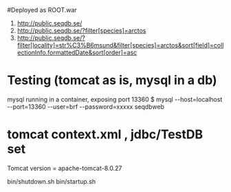 #Deployed as ROOT.war

1. http://public.seqdb.se/
2. http://public.seqdb.se/?filter[species]=arctos
3. http://public.seqdb.se/?filter[locality]=str%C3%B6msund&filter[species]=arctos&sort[field]=collectionInfo.formattedDate&sort[order]=asc


# Testing (tomcat as is, mysql in a db)


mysql running in a container, exposing  port 13360
$ mysql --host=localhost --port=13360 --user=brf --password=xxxxx seqdbweb


# tomcat context.xml , jdbc/TestDB set 
Tomcat version = apache-tomcat-8.0.27 

<Resource name="jdbc/TestDB" 
                auth="Container" type="javax.sql.DataSource"
                maxActive="100" maxIdle="30" maxWait="10000"
                validationQuery="SELECT 1"
                testOnBorrow="true"
                username="brf" password="brf" driverClassName="com.mysql.jdbc.Driver"
                url="jdbc:mysql://localhost:13306/seqdbweb"/>

bin/shutdown.sh 
bin/startup.sh

